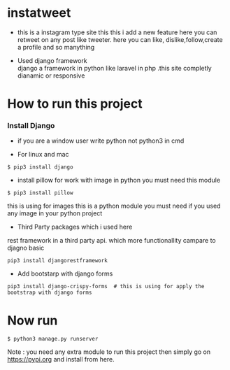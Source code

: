 # instatweet
- this is a instagram type site this  this i add a new feature here you can retweet on any post like tweeter. here you can like, dislike,follow,create a profile and so manything

- Used django framework  
django a framework in python like laravel in php .this site completly dianamic or responsive 

# How to run this project

### Install Django 

- if you are a window user write python not python3 in cmd


- For linux and mac
 ```
 $ pip3 install django
 ```

 - install pillow for work with image in python you must need this module
 ```
 $ pip3 install pillow    
 ```
 this is using for images  this is a python module you must need if you used any image in your python project
 
 - Third Party packages which i used here 
 
 rest framework in a third party api. which more functionallity campare to djagno basic
 ```
 pip3 install djangorestframework 
 ```

 - Add bootstarp with django forms
 ```
 pip3 install django-crispy-forms  # this is using for apply the bootstrap with django forms 
 ```
 # Now run 
 
 ```
 $ python3 manage.py runserver 
 ```
 
 Note : you need any extra module to run this project then simply go on  https://pypi.org  and install from here. 
 
 
 
 
 
 
 
 
 
